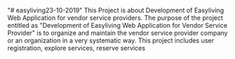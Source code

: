 "# easyliving23-10-2019" 
This Project is about Development of Easyliving Web Application for vendor service providers. The purpose of the project entitled as "Development of Easyliving Web Application for Vendor Service Provider" is to organize and maintain the vendor service provider company or an organization in a very systematic way. This project includes user registration, explore services, reserve services